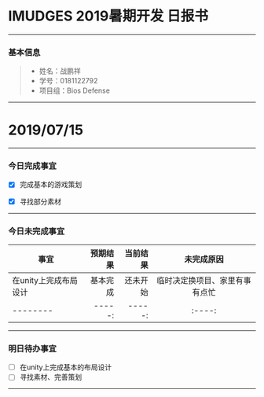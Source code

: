 # IMUDGES 2019暑期开发 日报书
-------


### 基本信息
> * 姓名：战鹏祥
> * 学号：0181122792
> * 项目组：Bios Defense

-------


# 2019/07/15

-------

### 今日完成事宜
- [x]  完成基本的游戏策划
- [x]  寻找部分素材


-----
### 今日未完成事宜


| 事宜     |预期结果| 当前结果  | 未完成原因   | 
| --------   | -----:  | -----:  | :----:  |
| 在unity上完成布局设计|基本完成| 还未开始  | 临时决定换项目、家里有事有点忙 | 
| --------   | -----:  | -----:  | :----:  |


------
### 明日待办事宜
- [ ] 在unity上完成基本的布局设计
- [ ] 寻找素材、完善策划
-------

